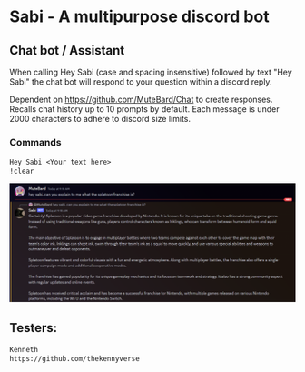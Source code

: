 # Sabi - A multipurpose discord bot

## Chat bot / Assistant
When calling Hey Sabi (case and spacing insensitive) followed by text "Hey Sabi"
the chat bot will respond to your question within a discord reply.

Dependent on https://github.com/MuteBard/Chat to create responses. 
Recalls chat history up to 10 prompts by default.
Each message is under 2000 characters to adhere to discord size limits.


### Commands
    Hey Sabi <Your text here>
    !clear

![](./mdImages/botchat.png)

## Testers:
    Kenneth
    https://github.com/thekennyverse